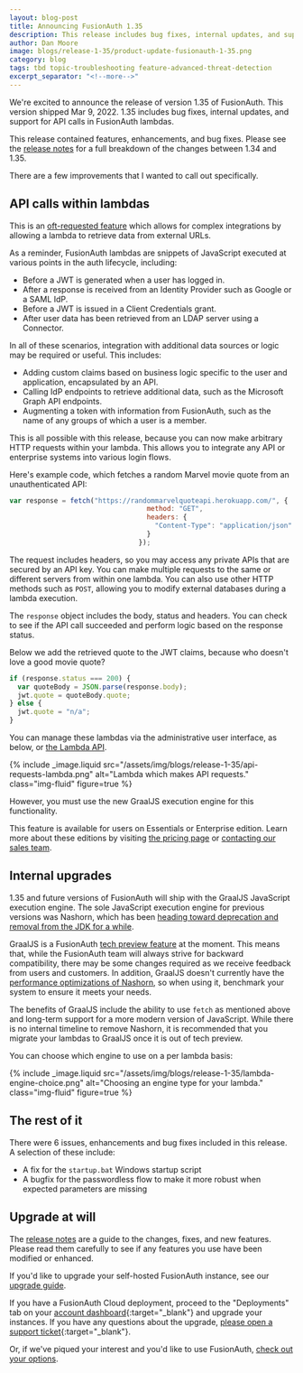 ```yaml
---
layout: blog-post
title: Announcing FusionAuth 1.35
description: This release includes bug fixes, internal updates, and support for API calls in FusionAuth lambdas.
author: Dan Moore
image: blogs/release-1-35/product-update-fusionauth-1-35.png
category: blog
tags: tbd topic-troubleshooting feature-advanced-threat-detection
excerpt_separator: "<!--more-->"
---
```


We're excited to announce the release of version 1.35 of FusionAuth. This version shipped Mar 9, 2022. 1.35 includes bug fixes, internal updates, and support for API calls in FusionAuth lambdas.

<!--more-->

This release contained features, enhancements, and bug fixes. Please see the [release notes](/docs/v1/tech/release-notes#version-1-35-0) for a full breakdown of the changes between 1.34 and 1.35. 

There are a few improvements that I wanted to call out specifically.

## API calls within lambdas

This is an [oft-requested feature](https://github.com/FusionAuth/fusionauth-issues/issues/267) which allows for complex integrations by allowing a lambda to retrieve data from external URLs.

As a reminder, FusionAuth lambdas are snippets of JavaScript executed at various points in the auth lifecycle, including:

* Before a JWT is generated when a user has logged in.
* After a response is received from an Identity Provider such as Google or a SAML IdP.
* Before a JWT is issued in a Client Credentials grant.
* After user data has been retrieved from an LDAP server using a Connector.

In all of these scenarios, integration with additional data sources or logic may be required or useful. This includes:

* Adding custom claims based on business logic specific to the user and application, encapsulated by an API.
* Calling IdP endpoints to retrieve additional data, such as the Microsoft Graph API endpoints.
* Augmenting a token with information from FusionAuth, such as the name of any groups of which a user is a member.

This is all possible with this release, because you can now make arbitrary HTTP requests within your lambda. This allows you to integrate any API or enterprise systems into various login flows.

Here's example code, which fetches a random Marvel movie quote from an unauthenticated API:

```javascript
var response = fetch("https://randommarvelquoteapi.herokuapp.com/", {
                                  method: "GET",
                                  headers: {
                                    "Content-Type": "application/json"
                                  }
                                });
```

The request includes headers, so you may access any private APIs that are secured by an API key. You can make multiple requests to the same or different servers from within one lambda. You can also use other HTTP methods such as `POST`, allowing you to modify external databases during a lambda execution.

The `response` object includes the body, status and headers. You can check to see if the API call succeeded and perform logic based on the response status. 

Below we add the retrieved quote to the JWT claims, because who doesn't love a good movie quote?

```javascript
if (response.status === 200) {
  var quoteBody = JSON.parse(response.body);
  jwt.quote = quoteBody.quote;
} else {
  jwt.quote = "n/a";
}
```

You can manage these lambdas via the administrative user interface, as below, or [the Lambda API](/docs/v1/tech/apis/lambdas).

{% include _image.liquid src="/assets/img/blogs/release-1-35/api-requests-lambda.png" alt="Lambda which makes API requests." class="img-fluid" figure=true %}

However, you must use the new GraalJS execution engine for this functionality.

This feature is available for users on Essentials or Enterprise edition. Learn more about these editions by visiting [the pricing page](/pricing) or [contacting our sales team](/contact).

## Internal upgrades

1.35 and future versions of FusionAuth will ship with the GraalJS JavaScript execution engine. The sole JavaScript execution engine for previous versions was Nashorn, which has been [heading toward deprecation and removal from the JDK for a while](https://openjdk.java.net/jeps/335).

GraalJS is a FusionAuth [tech preview feature](/docs/v1/tech/core-concepts/roadmap#tech-preview-features) at the moment. This means that, while the FusionAuth team will always strive for backward compatibility, there may be some changes required as we receive feedback from users and customers. In addition, GraalJS doesn't currently have the [performance optimizations of Nashorn](https://github.com/FusionAuth/fusionauth-issues/issues/571#issuecomment-1061614065), so when using it, benchmark your system to ensure it meets your needs.

The benefits of GraalJS include the ability to use `fetch` as mentioned above and long-term support for a more modern version of JavaScript. While there is no internal timeline to remove Nashorn, it is recommended that you migrate your lambdas to GraalJS once it is out of tech preview.

You can choose which engine to use on a per lambda basis:

{% include _image.liquid src="/assets/img/blogs/release-1-35/lambda-engine-choice.png" alt="Choosing an engine type for your lambda." class="img-fluid" figure=true %}

## The rest of it

There were 6 issues, enhancements and bug fixes included in this release. A selection of these include:

* A fix for the `startup.bat` Windows startup script
* A bugfix for the passwordless flow to make it more robust when expected parameters are missing

## Upgrade at will

The [release notes](/docs/v1/tech/release-notes#version-1-35-0) are a guide to the changes, fixes, and new features. Please read them carefully to see if any features you use have been modified or enhanced.

If you'd like to upgrade your self-hosted FusionAuth instance, see our [upgrade guide](/docs/v1/tech/admin-guide/upgrade). 

If you have a FusionAuth Cloud deployment, proceed to the "Deployments" tab on your [account dashboard](https://account.fusionauth.io/account/deployment/){:target="_blank"} and upgrade your instances. If you have any questions about the upgrade, [please open a support ticket](https://account.fusionauth.io/account/support/){:target="_blank"}.

Or, if we've piqued your interest and you'd like to use FusionAuth, [check out your options](/pricing).
